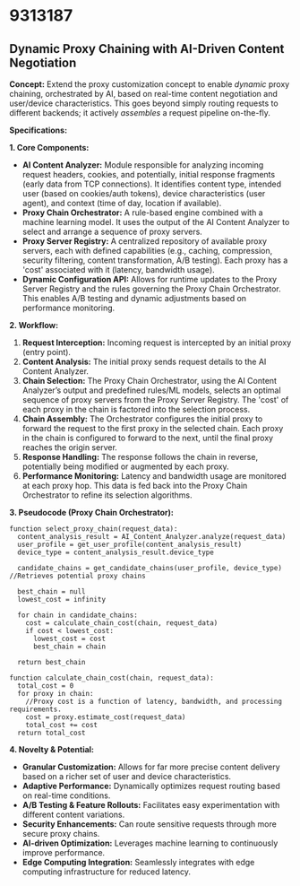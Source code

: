 # 9313187

## Dynamic Proxy Chaining with AI-Driven Content Negotiation

**Concept:** Extend the proxy customization concept to enable *dynamic* proxy chaining, orchestrated by AI, based on real-time content negotiation and user/device characteristics. This goes beyond simply routing requests to different backends; it actively *assembles* a request pipeline on-the-fly.

**Specifications:**

**1. Core Components:**

*   **AI Content Analyzer:** Module responsible for analyzing incoming request headers, cookies, and potentially, initial response fragments (early data from TCP connections). It identifies content type, intended user (based on cookies/auth tokens), device characteristics (user agent), and context (time of day, location if available).
*   **Proxy Chain Orchestrator:**  A rule-based engine combined with a machine learning model. It uses the output of the AI Content Analyzer to select and arrange a sequence of proxy servers.
*   **Proxy Server Registry:** A centralized repository of available proxy servers, each with defined capabilities (e.g., caching, compression, security filtering, content transformation, A/B testing). Each proxy has a 'cost' associated with it (latency, bandwidth usage).
*   **Dynamic Configuration API:**  Allows for runtime updates to the Proxy Server Registry and the rules governing the Proxy Chain Orchestrator. This enables A/B testing and dynamic adjustments based on performance monitoring.

**2. Workflow:**

1.  **Request Interception:** Incoming request is intercepted by an initial proxy (entry point).
2.  **Content Analysis:** The initial proxy sends request details to the AI Content Analyzer.
3.  **Chain Selection:** The Proxy Chain Orchestrator, using the AI Content Analyzer’s output and predefined rules/ML models, selects an optimal sequence of proxy servers from the Proxy Server Registry. The 'cost' of each proxy in the chain is factored into the selection process.
4.  **Chain Assembly:** The Orchestrator configures the initial proxy to forward the request to the first proxy in the selected chain. Each proxy in the chain is configured to forward to the next, until the final proxy reaches the origin server.
5.  **Response Handling:** The response follows the chain in reverse, potentially being modified or augmented by each proxy.
6.  **Performance Monitoring:**  Latency and bandwidth usage are monitored at each proxy hop. This data is fed back into the Proxy Chain Orchestrator to refine its selection algorithms.

**3. Pseudocode (Proxy Chain Orchestrator):**

```
function select_proxy_chain(request_data):
  content_analysis_result = AI_Content_Analyzer.analyze(request_data)
  user_profile = get_user_profile(content_analysis_result)
  device_type = content_analysis_result.device_type

  candidate_chains = get_candidate_chains(user_profile, device_type) //Retrieves potential proxy chains

  best_chain = null
  lowest_cost = infinity

  for chain in candidate_chains:
    cost = calculate_chain_cost(chain, request_data)
    if cost < lowest_cost:
      lowest_cost = cost
      best_chain = chain

  return best_chain

function calculate_chain_cost(chain, request_data):
  total_cost = 0
  for proxy in chain:
    //Proxy cost is a function of latency, bandwidth, and processing requirements.
    cost = proxy.estimate_cost(request_data)
    total_cost += cost
  return total_cost
```

**4. Novelty & Potential:**

*   **Granular Customization:** Allows for far more precise content delivery based on a richer set of user and device characteristics.
*   **Adaptive Performance:**  Dynamically optimizes request routing based on real-time conditions.
*   **A/B Testing & Feature Rollouts:** Facilitates easy experimentation with different content variations.
*   **Security Enhancements:**  Can route sensitive requests through more secure proxy chains.
*   **AI-driven Optimization:** Leverages machine learning to continuously improve performance.
*   **Edge Computing Integration:** Seamlessly integrates with edge computing infrastructure for reduced latency.